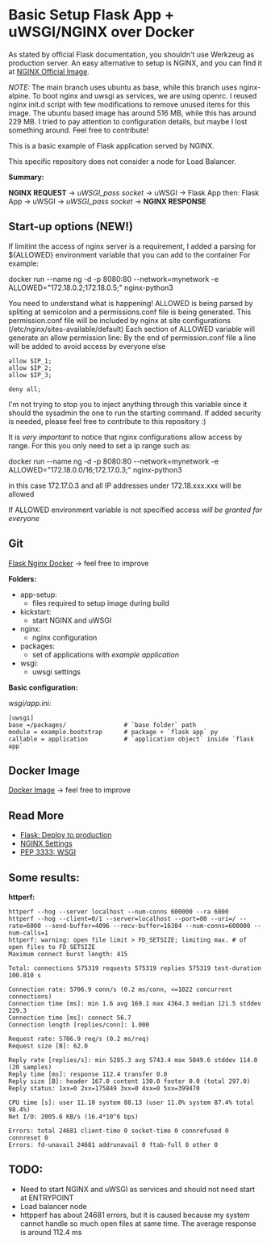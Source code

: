 
# Basic Setup Flask App + uWSGI/NGINX over Docker

As stated by official Flask documentation, you shouldn't use Werkzeug as production server. An easy alternative to setup is NGINX, and you can find it at [NGINX Official Image](https://hub.docker.com/_/nginx).

*NOTE:*
	The main branch uses ubuntu as base, while this branch uses nginx-alpine.
	To boot nginx and uwsgi as services, we are using openrc.
	I reused nginx init.d script with few modifications to remove unused items for this image.
	The ubuntu based image has around 516 MB, while this has around 229 MB.
	I tried to pay attention to configuration details, but maybe I lost something around. Feel free to contribute!

This is a basic example of Flask application served by NGINX.

This specific repository does not consider a node for Load Balancer.

**Summary:**

**NGINX REQUEST** &rarr; *uWSGI_pass socket* &rarr; uWSGI &rarr; Flask App
then:
Flask App  &rarr; uWSGI &rarr; *uWSGI_pass socket* &rarr; **NGINX RESPONSE**

## Start-up options (NEW!)
If limitint the access of nginx server is a requirement, I added a parsing for ${ALLOWED} environment variable that you can add to the container
For example:

docker run --name ng -d -p 8080:80 --network=mynetwork -e ALLOWED="172.18.0.2;172.18.0.5;" nginx-python3

You need to understand what is happening!
ALLOWED is being parsed by spliting at semicolon and a permissions.conf file is being generated.
This permission.conf file will be included by nginx at site configurations (/etc/nginx/sites-available/default)
Each section of ALLOWED variable will generate an allow permission line:
By the end of permission.conf file a line will be added to avoid access by everyone else

```
allow $IP_1;
allow $IP_2;
allow $IP_3;

deny all;
```
I'm not trying to stop you to inject anything through this variable since it should the sysadmin the one to run the starting command. If added security is needed, please feel free to contribute to this repository :)

It is *very important* to notice that nginx configurations allow access by range. For this you only need to set a ip range such as:

docker run --name ng -d -p 8080:80 --network=mynetwork -e ALLOWED="172.18.0.0/16;172.17.0.3;" nginx-python3

in this case 172.17.0.3 and all IP addresses under 172.18.xxx.xxx will be allowed

If ALLOWED environment variable is not specified access *will be granted for everyone*

## Git
[Flask Nginx Docker](https://github.com/fsan/flask_nginx_docker_xp) &rarr; feel free to improve

**Folders:**
* app-setup:
    * files required to setup image during build
* kickstart:
    * start NGINX and uWSGI
* nginx:
    * nginx configuration
* packages:
    *  set of applications with *example application*
*  wsgi:
    *  uwsgi settings

**Basic configuration:**

*wsgi/app.ini:*
````
[uwsgi]
base =/packages/                # `base folder` path
module = example.bootstrap      # package + `flask app` py
callable = application          # `application object` inside `flask app`
````

## Docker Image
[Docker Image](https://cloud.docker.com/repository/registry-1.docker.io/motbus3/nginx-flask-python3) &rarr; feel free to improve

## Read More
- [Flask: Deploy to production](http://flask.pocoo.org/docs/1.0/tutorial/deploy/#run-with-a-production-server)
- [NGINX Settings](https://www.nginx.com/resources/wiki/start/topics/examples/full/)
- [PEP 3333: WSGI](https://www.python.org/dev/peps/pep-3333/)
 
## Some results:
**httperf:**

```
httperf --hog --server localhost --num-conns 600000 --ra 6000
httperf --hog --client=0/1 --server=localhost --port=80 --uri=/ --rate=6000 --send-buffer=4096 --recv-buffer=16384 --num-conns=600000 --num-calls=1
httperf: warning: open file limit > FD_SETSIZE; limiting max. # of open files to FD_SETSIZE
Maximum connect burst length: 415

Total: connections 575319 requests 575319 replies 575319 test-duration 100.810 s

Connection rate: 5706.9 conn/s (0.2 ms/conn, <=1022 concurrent connections)
Connection time [ms]: min 1.6 avg 169.1 max 4364.3 median 121.5 stddev 229.3
Connection time [ms]: connect 56.7
Connection length [replies/conn]: 1.000

Request rate: 5706.9 req/s (0.2 ms/req)
Request size [B]: 62.0

Reply rate [replies/s]: min 5285.3 avg 5743.4 max 5849.6 stddev 114.0 (20 samples)
Reply time [ms]: response 112.4 transfer 0.0
Reply size [B]: header 167.0 content 130.0 footer 0.0 (total 297.0)
Reply status: 1xx=0 2xx=175849 3xx=0 4xx=0 5xx=399470

CPU time [s]: user 11.10 system 88.13 (user 11.0% system 87.4% total 98.4%)
Net I/O: 2005.6 KB/s (16.4*10^6 bps)

Errors: total 24681 client-timo 0 socket-timo 0 connrefused 0 connreset 0
Errors: fd-unavail 24681 addrunavail 0 ftab-full 0 other 0

```
## TODO:
- Need to start NGINX and uWSGI as services and should not need start at ENTRYPOINT
- Load balancer node
- httpperf has about 24681 errors, but it is caused because my system cannot handle so much open files at same time. The average response is around 112.4 ms

